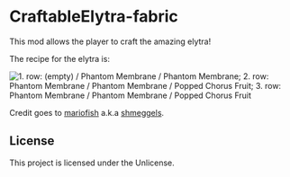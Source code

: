 # CraftableElytra-fabric
This mod allows the player to craft the amazing elytra!

The recipe for the elytra is:

![1. row: (empty) / Phantom Membrane / Phantom Membrane; 2. row: Phantom Membrane / Phantom Membrane / Popped Chorus Fruit; 3. row: Phantom Membrane / Phantom Membrane / Popped Chorus Fruit](https://user-images.githubusercontent.com/33022160/126773216-23b49b01-6101-4b93-811c-20eb06716a92.png)

Credit goes to [mariofish](https://github.com/mariofish) a.k.a [shmeggels](https://www.curseforge.com/members/shmeggels).
## License
This project is licensed under the Unlicense.
